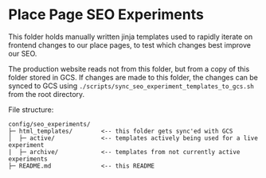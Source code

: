 # Place Page SEO Experiments

This folder holds manually written jinja templates used to rapidly iterate on
frontend changes to our place pages, to test which changes best improve our SEO.

The production website reads not from this folder, but from a copy of this
folder stored in GCS. If changes are made to this folder, the changes can be
synced to GCS using `./scripts/sync_seo_experiment_templates_to_gcs.sh` from
the root directory.

File structure:
```text
config/seo_experiments/
├─ html_templates/        <-- this folder gets sync'ed with GCS
│  ├─ active/             <-- templates actively being used for a live experiment
|  ├─ archive/            <-- templates from not currently active experiments
├─ README.md              <-- this README
```
